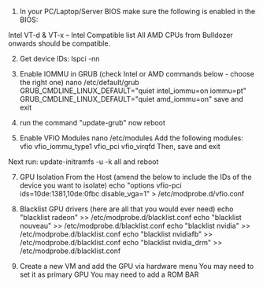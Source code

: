 1. In your PC/Laptop/Server BIOS make sure the following is enabled in the BIOS:

Intel VT-d & VT-x – Intel Compatible list
All AMD CPUs from Bulldozer onwards should be compatible.

2. Get device IDs:
   lspci -nn

3. Enable IOMMU in GRUB (check Intel or AMD commands below - choose the right one)
   nano /etc/default/grub
   GRUB_CMDLINE_LINUX_DEFAULT="quiet intel_iommu=on iommu=pt"
   GRUB_CMDLINE_LINUX_DEFAULT="quiet amd_iommu=on"
   save and exit

4. run the command "update-grub"
   now reboot

5. Enable VFIO Modules
   nano /etc/modules
   Add the following modules:
   vfio
   vfio_iommu_type1
   vfio_pci
   vfio_virqfd
   Then, save and exit

Next run:
update-initramfs -u -k all
and reboot

7. GPU Isolation From the Host (amend the below to include the IDs of the device you want to isolate)
   echo "options vfio-pci ids=10de:1381,10de:0fbc disable_vga=1" > /etc/modprobe.d/vfio.conf

8. Blacklist GPU drivers (here are all that you would ever need)
   echo "blacklist radeon" >> /etc/modprobe.d/blacklist.conf
   echo "blacklist nouveau" >> /etc/modprobe.d/blacklist.conf
   echo "blacklist nvidia" >> /etc/modprobe.d/blacklist.conf
   echo "blacklist nvidiafb" >> /etc/modprobe.d/blacklist.conf
   echo "blacklist nvidia_drm" >> /etc/modprobe.d/blacklist.conf

9. Create a new VM and add the GPU via hardware menu
   You may need to set it as primary GPU
   You may need to add a ROM BAR
